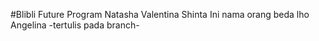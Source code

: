#Blibli Future Program
Natasha Valentina
Shinta
Ini nama orang beda lho
Angelina -tertulis pada branch-
